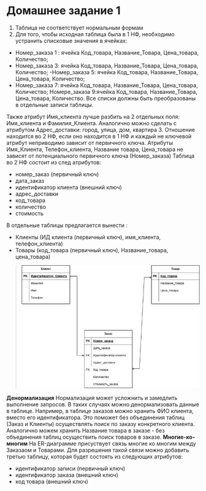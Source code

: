 # Домашнее задание 1
1. Таблица не соответствует нормальным формам
2. Для того, чтобы исходная таблица была в 1 НФ, необходимо устранить списковые значения в ячейках: 
- Номер_заказа 1 : ячейка Код_товара, Название_Товара, Цена_товара, Количество;
- Номер_заказа 3: ячейка Код_товара, Название_Товара, Цена_товара, Количество;
-Номер_заказа 5: ячейка Код_товара, Название_Товара, Цена_товара, Количество;
- Номер_заказа 7: ячейка Код_товара, Название_Товара, Цена_товара, Количество;
Номере_заказа 9:ячейка Код_товара, Название_Товара, Цена_товара, Количество.
Все списки должны быть преобразованы в отдельные записи таблицы.

Также атрибут Имя_клиента лучше разбить на 2 отдельных поля: Имя_клиента и Фамилия_Клиента. Аналогично можно сделать с атрибутом Адрес_доставки: город, улица, дом, квартира
3. Отношение находится во 2 НФ, если оно находится в 1 НФ и каждый не ключевой атрибут неприводимо зависит от первичного ключа.
Атрибуты Имя_Клиента, Телефон_клиента, Название товара, Цена_товара не зависят от потенциального первичного ключа (Номер_заказа)
Таблица во 2 НФ состоит из след атрибутов:
- номер_заказ (первичный ключ)
- дата_заказ
- идентификатор клиента (внешний ключ)
- адрес_доставки
- код_товара
- количество
- стоимость

В отдельные таблицы предлагается вынести :
- Клиенты (ИД клиента (первичный ключ), имя_клиента, телефон_клиента)
- Товары (код_товара (первичный ключ), Название_товара, цена_товара)

>![Результат 1](/diag.png)

**Денормализация**
Нормализация может усложнить и замедлить выполнение запросов.
В таких случаях можно денормализовать данные в таблице.
Например, в таблице заказов можно хранить ФИО клиента, вместо его идентификатора. Это поможет без объединения таблиц (Заказ и Клиенты) осуществлять поиск по заказу конкретного клиента.
Аналогично можем хранить Название товара в заказе - без объединения таблиц осуществить поиск товаров в заказе.
**Многие-ко-многим**
На ER-диаграмме присуствует связь многие ко многим между Заказаом и Товарами. Для разрешения такой связи можно добавить третью таблицу, которая будет состоять из следующих атрибутов:
- идентификатор записи (первичный ключ)
- идентификатор заказа (внешний ключ)
- код товара (внешний ключ)